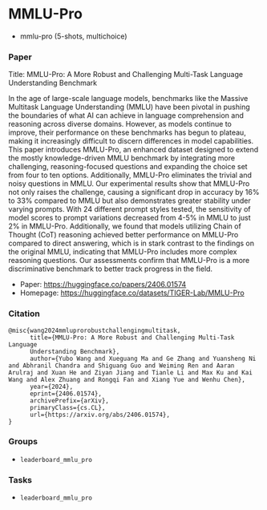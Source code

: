 # MMLU-Pro

- mmlu-pro (5-shots, multichoice)

### Paper

Title: MMLU-Pro: A More Robust and Challenging Multi-Task Language
Understanding Benchmark

In the age of large-scale language models, benchmarks like the Massive
Multitask Language Understanding (MMLU) have been pivotal in pushing the
boundaries of what AI can achieve in language comprehension and reasoning
across diverse domains. However, as models continue to improve, their
performance on these benchmarks has begun to plateau, making it increasingly
difficult to discern differences in model capabilities. This paper introduces
MMLU-Pro, an enhanced dataset designed to extend the mostly knowledge-driven
MMLU benchmark by integrating more challenging, reasoning-focused questions and
expanding the choice set from four to ten options. Additionally, MMLU-Pro
eliminates the trivial and noisy questions in MMLU. Our experimental results
show that MMLU-Pro not only raises the challenge, causing a significant drop in
accuracy by 16% to 33% compared to MMLU but also demonstrates greater stability
under varying prompts. With 24 different prompt styles tested, the sensitivity
of model scores to prompt variations decreased from 4-5% in MMLU to just 2% in
MMLU-Pro. Additionally, we found that models utilizing Chain of Thought (CoT)
reasoning achieved better performance on MMLU-Pro compared to direct answering,
which is in stark contrast to the findings on the original MMLU, indicating
that MMLU-Pro includes more complex reasoning questions. Our assessments
confirm that MMLU-Pro is a more discriminative benchmark to better track
progress in the field.

- Paper: https://huggingface.co/papers/2406.01574
- Homepage: https://huggingface.co/datasets/TIGER-Lab/MMLU-Pro

### Citation

```
@misc{wang2024mmluprorobustchallengingmultitask,
      title={MMLU-Pro: A More Robust and Challenging Multi-Task Language
      Understanding Benchmark},
      author={Yubo Wang and Xueguang Ma and Ge Zhang and Yuansheng Ni and Abhranil Chandra and Shiguang Guo and Weiming Ren and Aaran Arulraj and Xuan He and Ziyan Jiang and Tianle Li and Max Ku and Kai Wang and Alex Zhuang and Rongqi Fan and Xiang Yue and Wenhu Chen},
      year={2024},
      eprint={2406.01574},
      archivePrefix={arXiv},
      primaryClass={cs.CL},
      url={https://arxiv.org/abs/2406.01574},
}
```

### Groups

- `leaderboard_mmlu_pro`

### Tasks

- `leaderboard_mmlu_pro`
